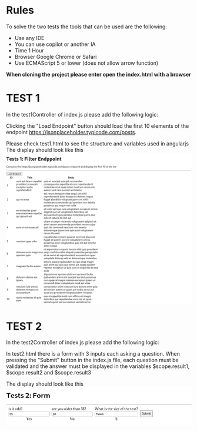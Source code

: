 # Rules
To solve the two tests the tools that can be used are the following:
 * Use any IDE
 * You can use copilot or another IA
 * Time 1 Hour
 * Browser Google Chrome or Safari
 * Use ECMAScript 5 or lower (does not allow arrow function)

**When cloning the project please enter open the index.html with a browser**

# TEST 1
In the test1Controller of index.js please add the following logic:

Clicking the "Load Endpoint" button should load the first 10 elements of the endpoint https://jsonplaceholder.typicode.com/posts.

Please check test1.html to see the structure and variables used in angularjs
The display should look like this
![Test 1](/assets/test1.png)

# TEST 2
In the test2Controller of index.js please add the following logic:

In test2.html there is a form with 3 inputs each asking a question. When pressing the "Submit" button in the index.js file, each question must be validated and the answer must be displayed in the variables $scope.result1, $scope.result2 and $scope.result3

The display should look like this
![Test 2](/assets/test2.png)